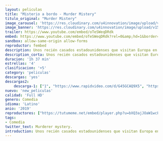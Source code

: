 ```yaml
---
layout: peliculas
title: "Misterio a bordo - Murder Mistery"
titulo_original: "Murder Mistery"
image_carousel: 'https://res.cloudinary.com/u4innovation/image/upload/v1561781941/misterio-bordo-poster-min_vfdnwf.jpg'
image_banner: 'https://res.cloudinary.com/u4innovation/image/upload/v1561781942/MISTERIO-BORDO-BANNER-min_cczxtf.jpg'
trailer: https://www.youtube.com/embed/oTeSWeqDRdk
embed: https://www.youtube.com/embed/oTeSWeqDRdk?rel=0&amp;hd=1&border=0&wmode=opaque&enablejsapi=1&modestbranding=1&controls=1&showinfo=1
sandbox: allow-same-origin allow-forms
reproductor: fembed
description: Unos recién casados estadounidenses que visitan Europa en su luna de miel, quedan atrapados en el misterio de un asesinato después de presenciar un crimen.
description_corta: Unos recién casados estadounidenses que visitan Europa en su luna de miel, quedan atrapados en el misterio de un asesinato después de presenciar un crimen.
duracion: '1h 37 min'
estrellas: '4'
clasificacion: '+5'
category: 'peliculas'
descargas: 'yes'
descargas2:
    descarga-1: ["1", "https://www.rapidvideo.com/d/G45GCAQ9X5", "https://www.google.com/s2/favicons?domain=openload.co","OpenLoad","https://res.cloudinary.com/imbriitneysam/image/upload/v1541473684/mexico.png", "Latino", "Full HD"]
nuevo: 'new_peliculas'
calidad: 'Full HD'
genero: Comedia
idioma: 'Latino'
anio: '2019'
reproductores: ["https://tutumeme.net/embed/player.php?u=bXQ3ajJOaW1wcFRGcEs2VW5XRGExTlRPMytmUnc3bHVwcWhoenVIUjI5SHF5TlNwc0taaG1jN2gwZHZSNTlIRHVhV2tZWitkNUtDVDNOL1ZvYW1rYjJacG53PT0","https://tutumeme.net/embed/player.php?u=bXQ3ajJOaW1wcFRGcEs2VW5XRGExTlRPMytmUnc3bHVwcWhoenVIUjI5SHF5TlNwc0taaG1jN2gwZHZSNTlIRHVhV2tZWitkNUtDVDNOL1ZvYW1rYjJacW5RPT0","https://api.cuevana3.io/stream/index.php?file=ek5lbm9xYWNrS0xYMTZLa2xNbkdvY3ZTb3BtZng4TGp6ZFpobGFMUGtPYlV4S2VibE02TzVjWEdtS1JnbEpTb201VmxZSlRTMGViVTBxZGdsdEhPb3RqWFpHaGttcFdtbU1KL2M0ZkJxYmZEdFhpSWtwU1A0TlNY","https://api.cuevana3.io/rr/gd.php?h=ek5lbm9xYWNrS0xJMVp5b21KREk0dFBLbjVkaHhkRGdrOG1jbnBpUnhhS1Z1SDZJcDZ1M3k3UzRoWitjbGNDOTNwT2thNEtWeWNPeHNvZDNnYnl3dHRhU3FadVkyUT09"]
tags:
- Comedia
twitter_text: Murderer mystery.
introduction: Unos recién casados estadounidenses que visitan Europa en su luna de miel, quedan atrapados en el misterio de un asesinato después de presenciar un crimen.
---
```



 







